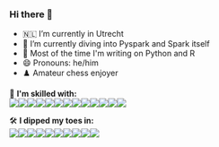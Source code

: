 ### Hi there 👋

<!--
**zoneout215/zoneout215** is a ✨ _special_ ✨ repository because its `README.md` (this file) appears on your GitHub profile.

Here are some ideas to get you started:
-->

- 🇳🇱 I’m currently in Utrecht
- 🌱 I’m currently diving into Pyspark and Spark itself
- 🤖 Most of the time I'm writing on Python and R  
- 😄 Pronouns: he/him
- ♟️ Amateur chess enjoyer

🦾 **I'm skilled with:**  
<img src="https://img.shields.io/badge/Python-3776AB?style=for-the-badge&logo=python&logoColor=white"><img src='https://img.shields.io/badge/Apache%20Spark-E25A1C.svg?style=for-the-badge&logo=Apache-Spark&logoColor=white'><img src="https://img.shields.io/badge/pandas-%23150458.svg?style=for-the-badge&logo=pandas&logoColor=white"><img src ="https://img.shields.io/badge/jupyter-%23FA0F00.svg?style=for-the-badge&logo=jupyter&logoColor=white"><img src ="https://img.shields.io/badge/r-%23276DC3.svg?style=for-the-badge&logo=r&logoColor=white]"><img src ="https://img.shields.io/badge/Matplotlib-%23ffffff.svg?style=for-the-badge&logo=Matplotlib&logoColor=black"><img src= "https://img.shields.io/badge/numpy-%23013243.svg?style=for-the-badge&logo=numpy&logoColor=white)"><img src='https://img.shields.io/badge/html5-%23E34F26.svg?style=for-the-badge&logo=html&logoColor=white'><img src = "https://img.shields.io/badge/terraform-%235835CC.svg?style=for-the-badge&logo=terraform&logoColor=white"><img src ="https://img.shields.io/badge/GNU%20Bash-4EAA25.svg?style=for-the-badge&logo=Bash&logoColor=white"><img src='https://img.shields.io/badge/Apache%20Hadoop-66CCFF.svg?style=for-the-badge&logo=Apache-Hadoop&logoColor=black'><img src = "https://img.shields.io/badge/docker-%230db7ed.svg?style=for-the-badge&logo=docker&logoColor=white"><img src = "https://img.shields.io/badge/Google_Cloud-4285F4?style=for-the-badge&logo=google-cloud&logoColor=white">

🛠 **I dipped my toes in:**  
<img src = "https://img.shields.io/badge/postgres-%23316192.svg?style=for-the-badge&logo=postgresql&logoColor=white" ><img src = "https://img.shields.io/badge/Keras-%23D00000.svg?style=for-the-badge&logo=Keras&logoColor=white"><img src ="https://img.shields.io/badge/SciPy-%230C55A5.svg?style=for-the-badge&logo=scipy&logoColor=%white"><img src="https://img.shields.io/badge/CMake-%23008FBA.svg?style=for-the-badge&logo=cmake&logoColor=white"><img src = "https://img.shields.io/badge/css-%231572B6.svg?style=for-the-badge&logo=css3&logoColor=white"><img src = "https://img.shields.io/badge/Kubernetes-326CE5.svg?style=for-the-badge&logo=Kubernetes&logoColor=white"><img src = 'https://img.shields.io/badge/rabbitmq-%23FF6600.svg?&style=for-the-badge&logo=rabbitmq&logoColor=white'><img src = 'https://img.shields.io/badge/Apache%20Kafka-000?style=for-the-badge&logo=apachekafka'><img src = 'https://img.shields.io/badge/AWS-%23FF9900.svg?style=for-the-badge&logo=amazon-aws&logoColor=white'><img src = "https://img.shields.io/badge/TensorFlow-FF6F00?style=for-the-badge&logo=tensorflow&logoColor=white">


